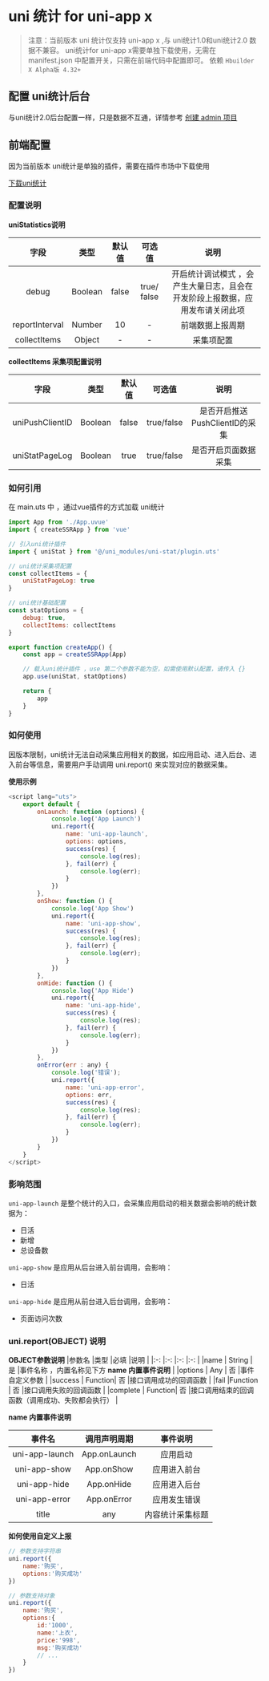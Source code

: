 # uni 统计 for uni-app x
> 注意：当前版本 uni 统计仅支持 uni-app x ,与 uni统计1.0和uni统计2.0 数据不兼容。
> uni统计for uni-app x需要单独下载使用，无需在 manifest.json 中配置开关，只需在前端代码中配置即可。
> 依赖 `Hbuilder X Alpha版 4.32+`

## 配置 uni统计后台
与uni统计2.0后台配置一样，只是数据不互通，详情参考 [创建 admin 项目](https://uniapp.dcloud.net.cn/uni-stat-v2.html#%E5%90%8E%E5%8F%B0%E6%8A%A5%E8%A1%A8%E9%85%8D%E7%BD%AE)

## 前端配置
因为当前版本 uni统计是单独的插件，需要在插件市场中下载使用

[下载uni统计](https://ext.dcloud.net.cn/plugin?name=uni-stat)


### 配置说明

**uniStatistics说明**

|字段						|	类型			|	默认值	|	可选值				|	说明																															|
|:-:						|:-:			|:-:		|:-:					|:-:																															|
|debug					|	Boolean	|false	|	true/ false	|开启统计调试模式 ，会产生大量日志，且会在开发阶段上报数据，应用发布请关闭此项	|
|reportInterval	|	Number	|10			|	-						|前端数据上报周期																										|
|collectItems		|Object		|-			|	-						|采集项配置																		|

**collectItems 采集项配置说明**

|字段	|类型|	默认值	|可选值	|说明|
|:-:|:-: |:-:    |:-:  |:-:|
|uniPushClientID|	Boolean	|false|	true/false	|是否开启推送PushClientID的采集|
|uniStatPageLog|	Boolean	|true|	true/false	|是否开启页面数据采集|

### 如何引用

在 main.uts 中 ，通过vue插件的方式加载 uni统计

```js
import App from './App.uvue'
import { createSSRApp } from 'vue'

// 引入uni统计插件
import { uniStat } from '@/uni_modules/uni-stat/plugin.uts'

// uni统计采集项配置
const collectItems = {
	uniStatPageLog: true
}

// uni统计基础配置
const statOptions = {
	debug: true,
	collectItems: collectItems
}

export function createApp() {
	const app = createSSRApp(App)

	// 载入uni统计插件 ，use 第二个参数不能为空，如需使用默认配置，请传入 {}
	app.use(uniStat, statOptions)

	return {
		app
	}
}

```

### 如何使用
因版本限制，uni统计无法自动采集应用相关的数据，如应用启动、进入后台、进入前台等信息，需要用户手动调用 uni.report() 来实现对应的数据采集。


**使用示例**

```js
<script lang="uts">
	export default {
		onLaunch: function (options) {
			console.log('App Launch')
			uni.report({
				name: 'uni-app-launch',
				options: options,
				success(res) {
					console.log(res);
				}, fail(err) {
					console.log(err);
				}
			})
		},
		onShow: function () {
			console.log('App Show')
			uni.report({
				name: 'uni-app-show',
				success(res) {
					console.log(res);
				}, fail(err) {
					console.log(err);
				}
			})
		},
		onHide: function () {
			console.log('App Hide')
			uni.report({
				name: 'uni-app-hide',
				success(res) {
					console.log(res);
				}, fail(err) {
					console.log(err);
				}
			})
		},
		onError(err : any) {
			console.log('错误');
			uni.report({
				name: 'uni-app-error',
				options: err,
				success(res) {
					console.log(res);
				}, fail(err) {
					console.log(err);
				}
			})
		}
	}
</script>

```

### 影响范围
`uni-app-launch` 是整个统计的入口，会采集应用启动的相关数据会影响的统计数据为：
- 日活
- 新增
- 总设备数

`uni-app-show` 是应用从后台进入前台调用，会影响：
- 日活

`uni-app-hide` 是应用从前台进入后台调用，会影响：
- 页面访问次数



###  uni.report(OBJECT) 说明

**OBJECT参数说明**
|参数名		|类型			|必填	|说明																			|
|:-:			|:-:			|:-:	|:-:																			|
|name			|	String	|	是		|事件名称	，内置名称见下方 **name 内置事件说明**	|
|options	|	Any			|	否		|事件自定义参数															|
|success	|	Function| 否		|接口调用成功的回调函数												|
|fail			|Function	| 否		|接口调用失败的回调函数												|
|complete	|	Function|	否		|接口调用结束的回调函数（调用成功、失败都会执行）	|


**name 内置事件说明**

|事件名					|调用声明周期		|事件说明					|
|:-:						|:-:					|:-:						|
|uni-app-launch	|	App.onLaunch|	应用启动				|
|uni-app-show		|	App.onShow	|	应用进入前台		|
|uni-app-hide		|	App.onHide	|	应用进入后台		|
|uni-app-error	|	App.onError	|	应用发生错误		|
|title					|	any					|	内容统计采集标题	|


**如何使用自定义上报**
```js
// 参数支持字符串
uni.report({
	name:'购买',
	options:'购买成功'
})

// 参数支持对象
uni.report({
	name:'购买',
	options:{
		id:'1000',
		name:'上衣',
		price:'998',
		msg:'购买成功'
		// ...
	}
})

```



